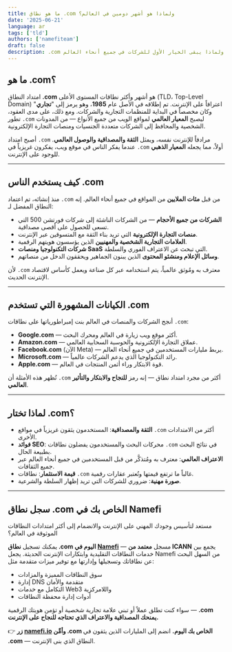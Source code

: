 ```yaml
---
title: ما هو نطاق .com ولماذا هو أشهر دومين في العالم؟
date: '2025-06-21'
language: ar
tags: ['tld']
authors: ['namefiteam']
draft: false
description: .com هو أشهر وأكثر امتدادات النطاقات الموثوقة في العالم. تعرف على تاريخه ومزاياه ولماذا يبقى الخيار الأول للشركات في جميع أنحاء العالم.
---
```


## **ما هو .com؟**

امتداد النطاق **.com** هو أشهر وأكثر نطاقات المستوى الأعلى (TLD، Top-Level Domain) اعترافاً على الإنترنت. تم إطلاقه في الأصل عام **1985**، وهو يرمز إلى "**تجاري**" وكان مخصصاً في البداية للمنظمات التجارية والشركات. ومع ذلك، على مدى العقود، تطور `.com` ليصبح **المعيار العالمي** لمواقع الويب من جميع الأنواع — من المدونات الشخصية والمحافظ إلى الشركات متعددة الجنسيات ومنصات التجارة الإلكترونية.

أصبح امتداد `.com` مرادفاً للإنترنت نفسه، ويمثل **الثقة والمصداقية والوصول العالمي**. عندما يفكر الناس في موقع ويب، يفكرون غريزياً في `.com` أولاً، مما يجعله **المعيار الذهبي** للوجود على الإنترنت.

---

## **كيف يستخدم الناس .com**

منذ إنشائه، تم اعتماد `.com` من قبل **مئات الملايين** من المواقع في جميع أنحاء العالم. إنه النطاق المفضل لـ:

* **الشركات من جميع الأحجام** — من الشركات الناشئة إلى شركات فورتشن 500 التي تسعى للحصول على أقصى مصداقية.
* **منصات التجارة الإلكترونية** التي تريد بناء الثقة مع المتسوقين عبر الإنترنت.
* **العلامات التجارية الشخصية والمهنيين** الذين يؤسسون هويتهم الرقمية.
* **شركات التكنولوجيا ومنصات SaaS** التي تبحث عن الاعتراف الفوري والسلطة.
* **وسائل الإعلام ومنشئو المحتوى** الذين يبنون الجماهير ويحققون الدخل من منصاتهم.

لأن `.com` معترف به ومُوثق عالمياً، يتم استخدامه عبر كل صناعة ويعمل كأساس لاقتصاد الإنترنت الحديث.

---

## **الكيانات المشهورة التي تستخدم .com**

أنجح الشركات والمنصات في العالم بنت إمبراطورياتها على نطاقات `.com`:

* **Google.com** — أكثر موقع ويب زيارة في العالم ومحرك البحث.
* **Amazon.com** — عملاق التجارة الإلكترونية والحوسبة السحابية العالمي.
* **Facebook.com** (الآن Meta) — يربط مليارات المستخدمين في جميع أنحاء العالم.
* **Microsoft.com** — رائد التكنولوجيا الذي يدعم الشركات عالمياً.
* **Apple.com** — قوة الابتكار وراء أثمن المنتجات في العالم.

تُظهر هذه الأمثلة أن `.com` أكثر من مجرد امتداد نطاق — إنه رمز **للنجاح والابتكار والتأثير العالمي**.

---

## **لماذا تختار .com؟**

* **الثقة والمصداقية**: المستخدمون يثقون غريزياً في مواقع `.com` أكثر من الامتدادات الأخرى.
* **فوائد SEO**: محركات البحث والمستخدمون يفضلون نطاقات `.com` في نتائج البحث بطبيعة الحال.
* **الاعتراف العالمي**: معترف به ومُتذكَّر من قبل المستخدمين في جميع أنحاء العالم عبر جميع الثقافات.
* **قيمة الاستثمار**: نطاقات `.com` غالباً ما ترتفع قيمتها وتُعتبر عقارات رقمية.
* **صورة مهنية**: ضروري للشركات التي تريد إظهار السلطة والشرعية.

---

## **سجل نطاق .com الخاص بك في Namefi**

مستعد لتأسيس وجودك المهني على الإنترنت والانضمام إلى أكثر امتدادات النطاقات الموثوقة في العالم؟

يمكنك تسجيل **نطاق .com اليوم في [Namefi](https://namefi.io)** — مسجل **معتمد من ICANN** يجمع بين خدمات النطاقات التقليدية وابتكارات الإنترنت الحديثة. يجعل Namefi من السهل البحث عن نطاقاتك وتسجيلها وإدارتها مع توفير ميزات متقدمة مثل:

* سوق النطاقات المميزة والمزادات
* إدارة DNS متقدمة والأمان
* التكامل مع خدمات Web3 واللامركزية
* أدوات إدارة محفظة النطاقات

سواء كنت تطلق عملاً أو تبني علامة تجارية شخصية أو تؤمن هويتك الرقمية — **.com يمنحك المصداقية والاعتراف الذي تحتاجه للنجاح على الإنترنت.**

👉 **زر [namefi.io](https://namefi.io) وأمِّن .com الخاص بك اليوم.**
انضم إلى المليارات الذين يثقون في **.com** — النطاق الذي بنى الإنترنت.